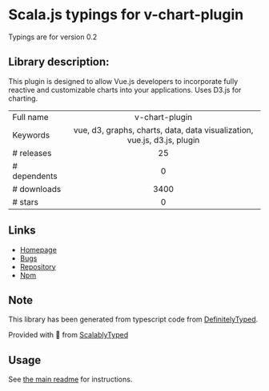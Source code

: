 
# Scala.js typings for v-chart-plugin

Typings are for version 0.2

## Library description:
This plugin is designed to allow Vue.js developers to incorporate fully reactive and customizable charts into your applications.  Uses D3.js for charting.

|                    |                 |
| ------------------ | :-------------: |
| Full name          | v-chart-plugin |
| Keywords           | vue, d3, graphs, charts, data, data visualization, vue.js, d3.js, plugin |
| # releases         | 25 |
| # dependents       | 0 |
| # downloads        | 3400 |
| # stars            | 0 |

## Links
- [Homepage](https://resurgencewebdesign.com/v-chart/)
- [Bugs](https://github.com/ignoreintuition/v-chart-plugin/issues)
- [Repository](https://github.com/ignoreintuition/v-chart-plugin)
- [Npm](https://www.npmjs.com/package/v-chart-plugin)
    


## Note
This library has been generated from typescript code from [DefinitelyTyped](https://definitelytyped.org).

Provided with :purple_heart: from [ScalablyTyped](https://github.com/oyvindberg/ScalablyTyped)

## Usage
See [the main readme](../../readme.md) for instructions.


